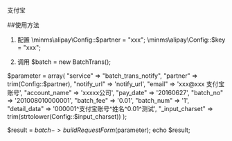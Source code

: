 支付宝


##使用方法

1. 配置
 \minms\alipay\Config::$partner = "xxx";
 \minms\alipay\Config::$key = "xxx";

2. 调用
  $batch = new BatchTrans();

  $parameter = array(
      "service" => "batch_trans_notify",
      "partner" => trim(Config::$partner),
      "notify_url"	=> 'notify_url',
      "email"	=> 'xxx@xxx 支付宝账号',
      "account_name"	=> 'xxxxx公司',
      "pay_date"	=> '20160627',
      "batch_no"	=> '201008010000001',
      "batch_fee"	=> '0.01',
      "batch_num"	=> '1',
      "detail_data"	=> '000001^支付宝账号^姓名^0.01^测试',
      "_input_charset"	=> trim(strtolower(Config::$input_charset))
  );

  $result = $batch->buildRequestForm($parameter);
  echo $result;